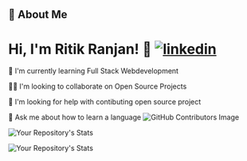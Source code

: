 
## 🚀 About Me

# Hi, I'm Ritik Ranjan! 👋 [![linkedin](https://img.shields.io/badge/linkedin-0A66C2?style=for-the-badge&logo=linkedin&logoColor=white)](https://www.linkedin.com/in/ritik-ranjan-353568201/)

🧠 I'm currently learning Full Stack Webdevelopment

👯‍♀️ I'm looking to collaborate on Open Source Projects

🤔 I'm looking for help with contibuting open source project

💬 Ask me about how to learn a language
![GitHub Contributors Image](https://contrib.rocks/image?repo=ritikranjan12/Jarvis)

![Your Repository's Stats](https://github-readme-stats.vercel.app/api/top-langs/?username=ritikranjan12&theme=blue-green)

![Your Repository's Stats](https://github-readme-stats.vercel.app/api?username=ritikranjan12&show_icons=true)
